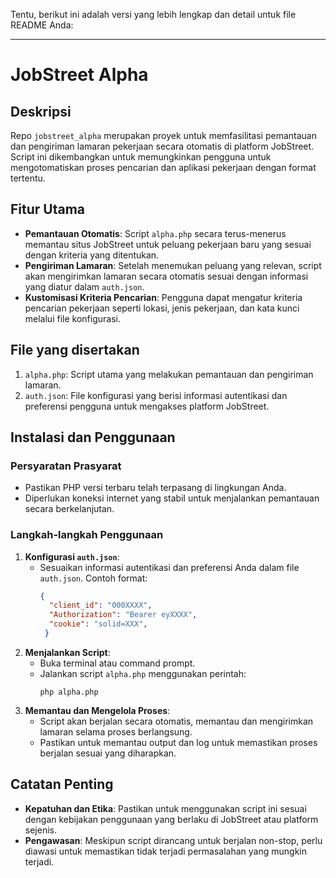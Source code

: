 Tentu, berikut ini adalah versi yang lebih lengkap dan detail untuk file README Anda:

---

# JobStreet Alpha

## Deskripsi
Repo `jobstreet_alpha` merupakan proyek untuk memfasilitasi pemantauan dan pengiriman lamaran pekerjaan secara otomatis di platform JobStreet. Script ini dikembangkan untuk memungkinkan pengguna untuk mengotomatiskan proses pencarian dan aplikasi pekerjaan dengan format tertentu.

## Fitur Utama
- **Pemantauan Otomatis**: Script `alpha.php` secara terus-menerus memantau situs JobStreet untuk peluang pekerjaan baru yang sesuai dengan kriteria yang ditentukan.
- **Pengiriman Lamaran**: Setelah menemukan peluang yang relevan, script akan mengirimkan lamaran secara otomatis sesuai dengan informasi yang diatur dalam `auth.json`.
- **Kustomisasi Kriteria Pencarian**: Pengguna dapat mengatur kriteria pencarian pekerjaan seperti lokasi, jenis pekerjaan, dan kata kunci melalui file konfigurasi.

## File yang disertakan
1. `alpha.php`: Script utama yang melakukan pemantauan dan pengiriman lamaran.
2. `auth.json`: File konfigurasi yang berisi informasi autentikasi dan preferensi pengguna untuk mengakses platform JobStreet.

## Instalasi dan Penggunaan
### Persyaratan Prasyarat
- Pastikan PHP versi terbaru telah terpasang di lingkungan Anda.
- Diperlukan koneksi internet yang stabil untuk menjalankan pemantauan secara berkelanjutan.

### Langkah-langkah Penggunaan
1. **Konfigurasi `auth.json`**:
   - Sesuaikan informasi autentikasi dan preferensi Anda dalam file `auth.json`. Contoh format:
     ```json
     {
       "client_id": "000XXXX",
       "Authorization": "Bearer eyXXXX",
       "cookie": "solid=XXX",
      }
     ```
2. **Menjalankan Script**:
   - Buka terminal atau command prompt.
   - Jalankan script `alpha.php` menggunakan perintah:
     ```
     php alpha.php
     ```
3. **Memantau dan Mengelola Proses**:
   - Script akan berjalan secara otomatis, memantau dan mengirimkan lamaran selama proses berlangsung.
   - Pastikan untuk memantau output dan log untuk memastikan proses berjalan sesuai yang diharapkan.

## Catatan Penting
- **Kepatuhan dan Etika**: Pastikan untuk menggunakan script ini sesuai dengan kebijakan penggunaan yang berlaku di JobStreet atau platform sejenis.
- **Pengawasan**: Meskipun script dirancang untuk berjalan non-stop, perlu diawasi untuk memastikan tidak terjadi permasalahan yang mungkin terjadi.
